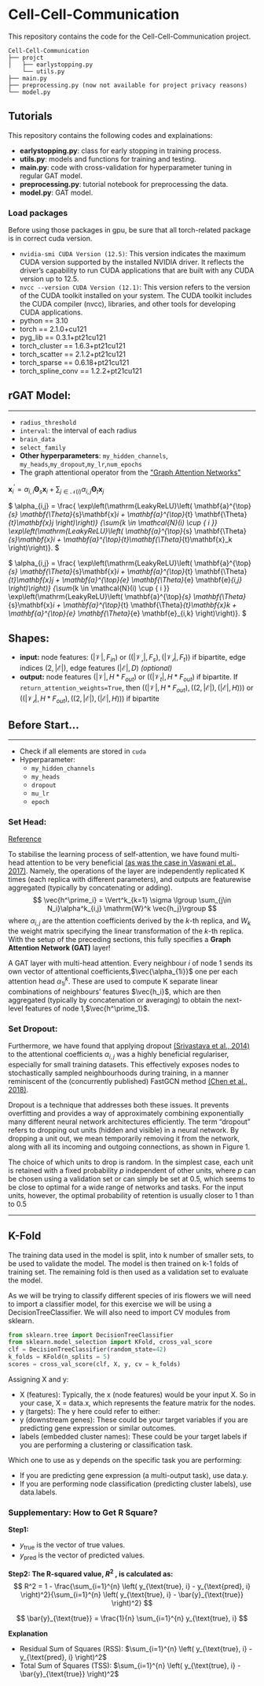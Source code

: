 # Cell-Cell-Communication

This repository contains the code for the Cell-Cell-Communication project.

```
Cell-Cell-Communication
├── projct
│   ├── earlystopping.py
    └── utils.py
├── main.py
├── preprocessing.py (now not available for project privacy reasons)
└── model.py
```

## Tutorials

This repository contains the following codes and explainations:

- **earlystopping.py**: class for early stopping in training process.
- **utils.py**: models and functions for training and testing.
- **main.py**: code with cross-validation for hyperparameter tuning in regular GAT model.
- **preprocessing.py**: tutorial notebook for preprocessing the data.
- **model.py**: GAT model.


### Load packages

Before using those packages in gpu, be sure that all torch-related package is in correct cuda version.
- `nvidia-smi CUDA Version (12.5)`: This version indicates the maximum CUDA version supported by the installed NVIDIA driver. It reflects the driver’s capability to run CUDA applications that are built with any CUDA version up to 12.5.
- `nvcc --version CUDA Version (12.1)`: This version refers to the version of the CUDA toolkit installed on your system. The CUDA toolkit includes the CUDA compiler (nvcc), libraries, and other tools for developing CUDA applications.
- python == 3.10
- torch == 2.1.0+cu121 
- pyg_lib == 0.3.1+pt21cu121
- torch_cluster == 1.6.3+pt21cu121
- torch_scatter == 2.1.2+pt21cu121
- torch_sparse == 0.6.18+pt21cu121
- torch_spline_conv == 1.2.2+pt21cu121


## rGAT Model:

****

- `radius_threshold`
- `interval`: the interval of each radius
- `brain_data`
- `select_family`
- **Other hyperparameters**: `my_hidden_channels`, `my_heads`,`my_dropout`,`my_lr`,`num_epochs`
- The graph attentional operator from the ["Graph Attention Networks"](https://arxiv.org/abs/1710.10903)


$\mathbf{x}^{\prime}_i = \alpha_{i,i}\mathbf{\Theta}_{s}\mathbf{x}_{i} + \sum_{j \in \mathcal{N}(i)}
\alpha_{i,j}\mathbf{\Theta}_{t}\mathbf{x}_{j}$


$
        \alpha_{i,j} =
        \frac{
        \exp\left(\mathrm{LeakyReLU}\left(
        \mathbf{a}^{\top}_{s} \mathbf{\Theta}_{s}\mathbf{x}_i
        + \mathbf{a}^{\top}_{t} \mathbf{\Theta}_{t}\mathbf{x}_j
        \right)\right)}
        {\sum_{k \in \mathcal{N}(i) \cup \{ i \}}
        \exp\left(\mathrm{LeakyReLU}\left(
        \mathbf{a}^{\top}_{s} \mathbf{\Theta}_{s}\mathbf{x}_i
        + \mathbf{a}^{\top}_{t}\mathbf{\Theta}_{t}\mathbf{x}_k
        \right)\right)}.
$

$
        \alpha_{i,j} =
        \frac{
        \exp\left(\mathrm{LeakyReLU}\left(
        \mathbf{a}^{\top}_{s} \mathbf{\Theta}_{s}\mathbf{x}_i
        + \mathbf{a}^{\top}_{t} \mathbf{\Theta}_{t}\mathbf{x}_j
        + \mathbf{a}^{\top}_{e} \mathbf{\Theta}_{e} \mathbf{e}_{i,j}
        \right)\right)}
        {\sum_{k \in \mathcal{N}(i) \cup \{ i \}}
        \exp\left(\mathrm{LeakyReLU}\left(
        \mathbf{a}^{\top}_{s} \mathbf{\Theta}_{s}\mathbf{x}_i
        + \mathbf{a}^{\top}_{t} \mathbf{\Theta}_{t}\mathbf{x}_k
        + \mathbf{a}^{\top}_{e} \mathbf{\Theta}_{e} \mathbf{e}_{i,k}
        \right)\right)}.
$

## Shapes:

- **input:**
  node features:
  $(|\mathcal{V}|, F_{in})$ or
  $((|\mathcal{V_s}|, F_{s}), (|\mathcal{V_t}|, F_{t}))$
  if bipartite,
  edge indices $(2, |\mathcal{E}|)$,
  edge features $(|\mathcal{E}|, D)$ *(optional)*
- **output:** node features $(|\mathcal{V}|, H * F_{out})$ or
  $((|\mathcal{V}_t|, H * F_{out})$ if bipartite.
  If `return_attention_weights=True`, then
  $((|\mathcal{V}|, H * F_{out}),
  ((2, |\mathcal{E}|), (|\mathcal{E}|, H)))$
  or $((|\mathcal{V_t}|, H * F_{out}), ((2, |\mathcal{E}|),
  (|\mathcal{E}|, H)))$ if bipartite



## Before Start... ##

****

- Check if all elements are stored in `cuda`
- Hyperparameter:
    - `my_hidden_channels`
    - `my_heads`
    - `dropout`
    - `mu_lr`
    - `epoch`

### Set Head:

[Reference](https://petar-v.com/GAT/)

To stabilise the learning process of self-attention, we have found multi-head attention to be very beneficial [(as was the case in Vaswani et al., 2017)](https://arxiv.org/abs/1706.03762). Namely, the operations of the layer are independently replicated K times (each replica with different parameters), and outputs are featurewise aggregated (typically by concatenating or adding).
$$
\vec{h^\prime_i} = \Vert^k_{k=1} \sigma \lgroup \sum_{j\in N_i}\alpha^k_{i,j} \mathrm{W}^k \vec{h_j}\rgroup
$$
where $\alpha_{i,j}$ are the attention coefficients derived by the $k$-th replica, and $W_k$ the weight matrix specifying the linear transformation of the $k$-th replica. With the setup of the preceding sections, this fully specifies a **Graph Attention Network (GAT)** layer!

A GAT layer with multi-head attention. Every neighbour $i$ of node 1 sends its own vector of attentional coefficients,$\vec{\alpha_{1i}}$ one per each attention head $\alpha_{1i}^k$. These are used to compute K separate linear combinations of neighbours’ features $\vec{h_i}$, which are then aggregated (typically by concatenation or averaging) to obtain the next-level features of node 1,$\vec{h^\prime_1}$.

### Set Dropout:
Furthermore, we have found that applying dropout [(Srivastava et al., 2014)](https://jmlr.org/papers/volume15/srivastava14a/srivastava14a.pdf) to the attentional coefficients $\alpha_{i,j}$ was a highly beneficial regulariser, especially for small training datasets. This effectively exposes nodes to stochastically sampled neighbourhoods during training, in a manner reminiscent of the (concurrently published) FastGCN method [(Chen et al., 2018)](https://arxiv.org/abs/1801.10247).

Dropout is a technique that addresses both these issues. It prevents overfitting and provides a way of approximately combining exponentially many different neural network
architectures efficiently. The term “dropout” refers to dropping out units (hidden and visible) in a neural network. By dropping a unit out, we mean temporarily removing it from the network, along with all its incoming and outgoing connections, as shown in Figure 1.

The choice of which units to drop is random. In the simplest case, each unit is retained with a fixed probability $p$ independent of other units, where $p$ can be chosen using a validation set or can simply be set at 0.5, which seems to be close to optimal for a wide range of networks and tasks. For the input units, however, the optimal probability of retention is usually closer to 1 than to 0.5

****

## K-Fold

The training data used in the model is split, into k number of smaller sets, to be used to validate the model. The model is then trained on k-1 folds of training set. The remaining fold is then used as a validation set to evaluate the model.

As we will be trying to classify different species of iris flowers we will need to import a classifier model, for this exercise we will be using a DecisionTreeClassifier. We will also need to import CV modules from sklearn.

```python
from sklearn.tree import DecisionTreeClassifier
from sklearn.model_selection import KFold, cross_val_score 
clf = DecisionTreeClassifier(random_state=42)
k_folds = KFold(n_splits = 5)
scores = cross_val_score(clf, X, y, cv = k_folds)

```

Assigning X and y:
- X (features): Typically, the x (node features) would be your input X. So in your case, X = data.x, which represents the feature matrix for the nodes.
- y (targets): The y here could refer to either:
- y (downstream genes): These could be your target variables if you are predicting gene expression or similar outcomes.
- labels (embedded cluster names): These could be your target labels if you are performing a clustering or classification task.

Which one to use as y depends on the specific task you are performing:
- If you are predicting gene expression (a multi-output task), use data.y.
- If you are performing node classification (predicting cluster labels), use data.labels.

### Supplementary: How to Get R Square?

**Step1:**
- $y_{\text{true}}$ is the vector of true values.
- $y_{\text{pred}}$ is the vector of predicted values.

**Step2: The R-squared value,  $R^2$ , is calculated as:**
$$
R^2 = 1 - \frac{\sum_{i=1}^{n} \left( y_{\text{true}, i} - y_{\text{pred}, i} \right)^2}{\sum_{i=1}^{n} \left( y_{\text{true}, i} - \bar{y}_{\text{true}} \right)^2}
$$

$$
\bar{y}_{\text{true}} = \frac{1}{n} \sum_{i=1}^{n} y_{\text{true}, i}
$$

**Explanation**

- Residual Sum of Squares (RSS):  $\sum_{i=1}^{n} \left( y_{\text{true}, i} - y_{\text{pred}, i} \right)^2$
- Total Sum of Squares (TSS):  $\sum_{i=1}^{n} \left( y_{\text{true}, i} - \bar{y}_{\text{true}} \right)^2$
